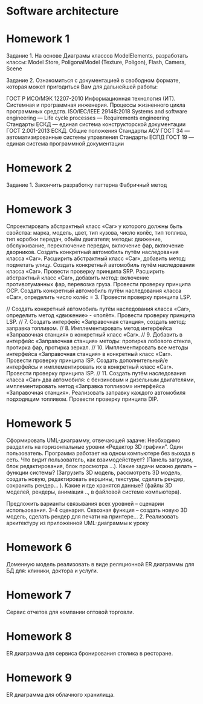 # Software architecture


# Homework 1 

Задание 1. На основе Диаграмы классов ModelElements, разработать классы: Model Store, PoligonalModel (Texture, Poligon), Flash, Camera, Scene

Задание 2. Ознакомиться с документацией в свободном формате, которая может пригодиться Вам для дальнейшей работы:

ГОСТ Р ИСО/МЭК 12207-2010 Информационная технология (ИТ). Системная и программная инженерия. Процессы жизненного цикла программных средств.
ISO/IEC/IEEE 29148:2018 Systems and software engineering — Life cycle processes — Requirements engineering
Стандарты ЕСКД — единая система конструкторской документации
ГОСТ 2.001-2013 ЕСКД. Общие положения
Стандарты АСУ ГОСТ 34 — автоматизированные системы управления
Стандарты ЕСПД ГОСТ 19 — единая система программной документации

# Homework 2
Задание 1. Закончить разработку паттерна Фабричный метод

# Homework 3
Спроектировать абстрактный класс «Car» у которого должны быть свойства: марка, модель, цвет, тип кузова, число колёс, тип топлива, тип коробки передач, объём двигателя; методы: движение, обслуживание, переключение передач, включение фар, включение дворников.
Создать конкретный автомобиль путём наследования класса «Car».
Расширить абстрактный класс «Car», добавить метод: подметать улицу. Создать конкретный автомобиль путём наследования класса «Car». Провести проверку принципа SRP.
Расширить абстрактный класс «Car», добавить метод: включение противотуманных фар, перевозка груза. Провести проверку принципа OCP.
Создать конкретный автомобиль путём наследования класса «Car», определить число колёс = 3. Провести проверку принципа LSP.

// Создать конкретный автомобиль путём наследования класса «Car», определить метод «движение» - «полёт». Провести проверку принципа LSP.
// 7. Создать интерфейс «Заправочная станция», создать метод: заправка топливом.
// 8. Имплементировать метод интерфейса «Заправочная станция» в конкретный класс «Car».
// 9. Добавить в интерфейс «Заправочная станция» методы: протирка лобового стекла, протирка фар, протирка зеркал.
// 10. Имплементировать все методы интерфейса «Заправочная станция» в конкретный класс «Car». Провести проверку принципа ISP. Создать дополнительный/е интерфейсы и имплементировать их в конкретный класс «Car». Провести проверку принципа ISP.
// 11. Создать путём наследования класса «Car» два автомобиля: с бензиновым и дизельным двигателями, имплементировать метод «Заправка топливом» интерфейса «Заправочная станция». Реализовать заправку каждого автомобиля подходящим топливом. Провести проверку принципа DIP.


# Homework 5
Cформировать UML-диаграмму, отвечающей задаче: Необходимо разделить на горизонтальные уровни «Редактор 3D графики”. Один пользователь. Программа работает на одном компьютере без выхода в сеть.
Что видит пользователь, как взаимодействует? (Панель загрузки, блок редактирования, блок просмотра …).
Какие задачи можно делать – функции системы? (Загрузить 3D модель, рассмотреть 3D модель, создать новую, редактировать вершины, текстуры, сделать рендер, сохранить рендер… ).
Какие и где хранятся данные? (файлы 3D моделей, рендеры, анимация .., в файловой системе компьютера).

Предложить варианты связывания всех уровней – сценарии использования. 3-4 сценария. Сквозная функция – создать новую 3D модель, сделать рендер для печати на принтере…
2. Реализовать архитектуру из приложенной UML-диаграммы к уроку

# Homework 6
Доменную модель реализовать в виде реляционной ER диаграммы для БД для: клиники, доктора и услуги.

# Homework 7
Сервис отчетов для компании оптовой торговли.

# Homework 8
ER диаграмма для сервиса бронирования столика в ресторане.

# Homework 9
ER диаграмма для облачного хранилища.
